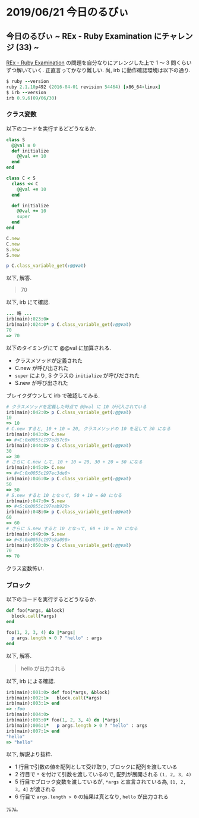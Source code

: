 # 2019/06/21 今日のるびぃ

## 今日のるびぃ ~ REx - Ruby Examination にチャレンジ (33) ~

[REx - Ruby Examination](https://rex.libertyfish.co.jp/) の問題を自分なりにアレンジした上で 1 〜 3 問くらいずつ解いていく. 正直言ってかなり難しい. 尚, irb に動作確認環境は以下の通り.

```ruby
$ ruby --version
ruby 2.1.10p492 (2016-04-01 revision 54464) [x86_64-linux]
$ irb --version
irb 0.9.6(09/06/30)
```

### クラス変数

以下のコードを実行するどどうなるか.

```ruby
class S
  @@val = 0
  def initialize
    @@val += 10
  end
end

class C < S
  class << C
    @@val += 10
  end

  def initialize
    @@val += 10
    super
  end
end

C.new
C.new
S.new
S.new

p C.class_variable_get(:@@val)
```

以下, 解答.

> 70

以下, irb にて確認.

```ruby
... 略 ...
irb(main):023:0> 
irb(main):024:0* p C.class_variable_get(:@@val)
70
=> 70
```

以下のタイミングにて @@val に加算される.

* クラスメソッドが定義された
* C.new が呼び出された
* `super` により, S クラスの `initialize` が呼びだされた
* S.new が呼び出された

ブレイクダウンして irb で確認してみる.

```ruby
# クラスメソッドを定義した時点で @@val に 10 が代入されている
irb(main):042:0> p C.class_variable_get(:@@val)
10
=> 10
# C.new すると, 10 + 10 = 20, クラスメソッドの 10 を足して 30 になる
irb(main):043:0> C.new
=> #<C:0x0055c197ed57c0>
irb(main):044:0> p C.class_variable_get(:@@val)
30
=> 30
# さらに C.new して, 10 + 10 = 20, 30 + 20 = 50 になる
irb(main):045:0> C.new
=> #<C:0x0055c197ec3de0>
irb(main):046:0> p C.class_variable_get(:@@val)
50
=> 50
# S.new すると 10 となって, 50 + 10 = 60 になる
irb(main):047:0> S.new
=> #<S:0x0055c197eab920>
irb(main):048:0> p C.class_variable_get(:@@val)
60
=> 60
# さらに S.new すると 10 となって, 60 + 10 = 70 になる
irb(main):049:0> S.new
=> #<S:0x0055c197e8a090>
irb(main):050:0> p C.class_variable_get(:@@val)
70
=> 70
```

クラス変数怖い.

### ブロック

以下のコードを実行するとどうなるか.

```ruby
def foo(*args, &block)
  block.call(*args)
end

foo(1, 2, 3, 4) do |*args|
  p args.length > 0 ? "hello" : args
end
```

以下, 解答.

> hello が出力される

以下, irb による確認.

```ruby
irb(main):001:0> def foo(*args, &block)
irb(main):002:1>   block.call(*args)
irb(main):003:1> end
=> :foo
irb(main):004:0> 
irb(main):005:0* foo(1, 2, 3, 4) do |*args|
irb(main):006:1*   p args.length > 0 ? "hello" : args
irb(main):007:1> end
"hello"
=> "hello"
```

以下, 解説より抜粋.

* 1 行目で引数の値を配列として受け取り, ブロックに配列を渡している
* 2 行目で `*` を付けて引数を渡しているので, 配列が展開される `(1, 2, 3, 4)`
* 5 行目でブロック変数を渡しているが, `*args` と宣言されている為, `[1, 2, 3, 4]` が渡される
* 6 行目で `args.length > 0` の結果は真となり, `hello` が出力される

ﾌﾑﾌﾑ.
